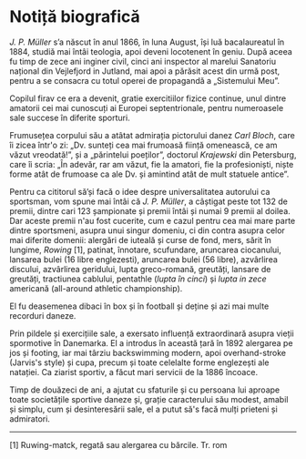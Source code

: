 # Notiță biografică

_J. P. Müller_ s’a născut în anul 1866, în luna August, își luă bacalaureatul în 1884, studiă mai întâi teologia, apoi deveni locotenent în geniu. După aceea fu timp de zece ani inginer civil, cinci ani inspector al marelui Sanatoriu național din Vejlefjord in Jutland, mai apoi a părăsit acest din urmă post, pentru a se consacra cu totul operei de propagandă a „Sistemului Meu”.

Copilul firav ce era a devenit, gratie exercitiilor fizice continue, unul dintre amatorii cei mai cunoscuți ai Europei septentrionale, pentru numeroasele sale succese în diferite sporturi.

Frumusețea corpului său a atâtat admirația pictorului danez _Carl Bloch_, care îi zicea într'o zi: „Dv. sunteți cea mai frumoasă ființă omenească, ce am văzut vreodată!”, și a „părintelui poeților”, doctorul _Krajewski_ din Petersburg, care îi scria: „În adevăr, rar am văzut, fie la amatori, fie la profesioniști, niște forme atât de frumoase ca ale Dv. și amintind atât de mult statuele antice”.

Pentru ca cititorul să’și facă o idee despre universalitatea autorului ca sportsman, vom spune mai întâi că _J. P. Müller_, a câștigat peste tot 132 de premii, dintre cari 123 șampionate și premii întâi și numai 9 premii al doilea. Dar aceste premii n'au fost cucerite, cum e cazul pentru cea mai mare parte dintre sportsmeni, asupra unui singur domeniu, ci din contra asupra celor mai diferite domenii: alergări de iuteală și curse de fond, mers, sărit în lungime, _Rowing_ [1], patinat, înnotare, scufundare, aruncarea ciocanului, lansarea bulei (16 libre englezesti), aruncarea bulei (56 libre), azvârlirea discului, azvârlirea geridului, lupta greco-romană, greutăți, lansare de greutăți, tractiunea cablului, pentathle (_lupta în cinci_) și _lupta in zece_ americană (all-around athletic championship).

El fu deasemenea dibaci în box și în football și deține și azi mai multe recorduri daneze.

Prin pildele și exercițiile sale, a exersato influență extraordinară asupra vieții spormotive în Danemarka. El a introdus în această țară în 1892 alergarea pe jos și footing, iar mai târziu backswimming modern, apoi overhand-stroke (Jarvis's style) și cupa, precum și toate celelalte forme englezești ale natației. Ca ziarist sportiv, a făcut mari servicii de la 1886 încoace.

Timp de douăzeci de ani, a ajutat cu sfaturile și cu persoana lui aproape toate societățile sportive daneze și, grație caracterului său modest, amabil și simplu, cum și desinteresării sale, el a putut să's facă mulți prieteni și admiratori.

---
[1] Ruwing-matck, regată sau alergarea cu bărcile. Tr. rom
